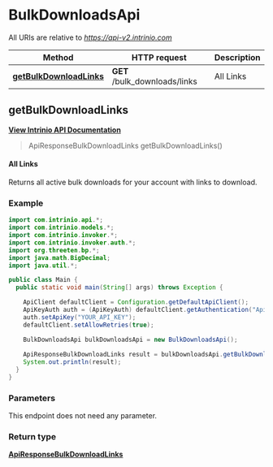 # BulkDownloadsApi

All URIs are relative to *https://api-v2.intrinio.com*

Method | HTTP request | Description
------------- | ------------- | -------------
[**getBulkDownloadLinks**](BulkDownloadsApi.md#getBulkDownloadLinks) | **GET** /bulk_downloads/links | All Links



[//]: # (START_OPERATION)

[//]: # (CLASS:BulkDownloadsApi)

[//]: # (METHOD:getBulkDownloadLinks)

[//]: # (RETURN_TYPE:ApiResponseBulkDownloadLinks)

[//]: # (RETURN_TYPE_KIND:object)

[//]: # (RETURN_TYPE_DOC:ApiResponseBulkDownloadLinks.md)

[//]: # (OPERATION:getBulkDownloadLinks_v2)

[//]: # (ENDPOINT:/bulk_downloads/links)

[//]: # (DOCUMENT_LINK:BulkDownloadsApi.md#getBulkDownloadLinks)

<a name="getBulkDownloadLinks"></a>
## **getBulkDownloadLinks**

[**View Intrinio API Documentation**](https://docs.intrinio.com/documentation/java/getBulkDownloadLinks_v2)

[//]: # (START_OVERVIEW)

> ApiResponseBulkDownloadLinks getBulkDownloadLinks()

#### All Links


Returns all active bulk downloads for your account with links to download.

[//]: # (END_OVERVIEW)

### Example

[//]: # (START_CODE_EXAMPLE)

```java
import com.intrinio.api.*;
import com.intrinio.models.*;
import com.intrinio.invoker.*;
import com.intrinio.invoker.auth.*;
import org.threeten.bp.*;
import java.math.BigDecimal;
import java.util.*;

public class Main {
  public static void main(String[] args) throws Exception {

    ApiClient defaultClient = Configuration.getDefaultApiClient();
    ApiKeyAuth auth = (ApiKeyAuth) defaultClient.getAuthentication("ApiKeyAuth");
    auth.setApiKey("YOUR_API_KEY");
    defaultClient.setAllowRetries(true);

    BulkDownloadsApi bulkDownloadsApi = new BulkDownloadsApi();
    
    ApiResponseBulkDownloadLinks result = bulkDownloadsApi.getBulkDownloadLinks();
    System.out.println(result);
  }
}
```

[//]: # (END_CODE_EXAMPLE)

### Parameters

[//]: # (START_PARAMETERS)

This endpoint does not need any parameter.
<br/>

[//]: # (END_PARAMETERS)

### Return type

[**ApiResponseBulkDownloadLinks**](ApiResponseBulkDownloadLinks.md)

[//]: # (END_OPERATION)

